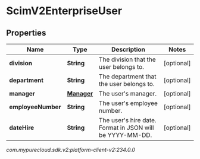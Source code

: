 # ScimV2EnterpriseUser


## Properties

| Name | Type | Description | Notes |
| ------------ | ------------- | ------------- | ------------- |
| **division** | **String** | The division that the user belongs to. |  [optional] |
| **department** | **String** | The department that the user belongs to. |  [optional] |
| **manager** | [**Manager**](Manager) | The user's manager. |  [optional] |
| **employeeNumber** | **String** | The user's employee number. |  [optional] |
| **dateHire** | **String** | The user's hire date. Format in JSON will be YYYY-MM-DD. |  [optional] |




_com.mypurecloud.sdk.v2:platform-client-v2:234.0.0_
